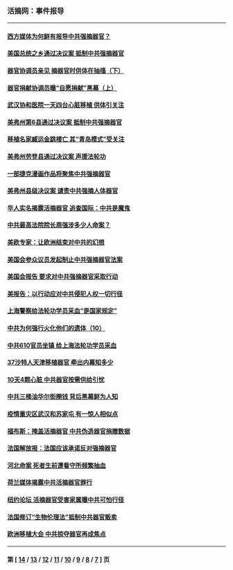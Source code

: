 ### 活摘网：事件报导
---
#### [西方媒体为何鲜有报导中共强摘器官？](../../pages/nf5877/n12932034.md?05210430) 
#### [美国总统之乡通过决议案 抵制中共强摘器官](../../pages/nf5877/n12908242.md?05210430) 
#### [器官协调员亲见 摘器官时供体在抽搐（下）](../../pages/nf5877/n12898622.md?05210430) 
#### [器官捐献协调员曝“自愿捐献”黑幕（上）](../../pages/nf5877/n12878830.md?05210430) 
#### [武汉协和医院一天四台心脏移植 供体引关注](../../pages/nf5877/n12863175.md?05210430) 
#### [美弗州第6县通过决议案 抵制中共强摘器官](../../pages/nf5877/n12805218.md?05210430) 
#### [移植名家臧运金跳楼亡 其“青岛模式”受关注](../../pages/nf5877/n12803746.md?05210430) 
#### [美弗州劳登县通过决议案 声援法轮功](../../pages/nf5877/n12785715.md?05210430) 
#### [一部捷克漫画作品将聚焦中共强摘器官](../../pages/nf5877/n12785954.md?05210430) 
#### [美弗州县级决议案 谴责中共强摘人体器官](../../pages/nf5877/n12721290.md?05210430) 
#### [华人实名揭露活摘器官 追查国际：中共是魔鬼](../../pages/nf5877/n12691724.md?05210430) 
#### [中共最高法院院长周强涉多少人命案？](../../pages/nf5877/n12678074.md?05210430) 
#### [美欧专家：让欧洲结束对中共的幻想](../../pages/nf5877/n12652921.md?05210430) 
#### [美国会参众议员发起制止中共强摘器官法案](../../pages/nf5877/n12627668.md?05210430) 
#### [美国会报告 要求对中共强摘器官采取行动](../../pages/nf5877/n12448233.md?05210430) 
#### [美报告：以行动应对中共侵犯人权一切行径](../../pages/nf5877/n12443204.md?05210430) 
#### [上海警察给法轮功学员采血“是国家规定”](../../pages/nf5877/n12371027.md?05210430) 
#### [中共为何强行火化他们的遗体（10）](../../pages/nf5877/n12352363.md?05210430) 
#### [中共610官员坐镇 给上海法轮功学员采血](../../pages/nf5877/n12350295.md?05210430) 
#### [37沙特人天津移植器官 牵出内幕知多少](../../pages/nf5877/n12338586.md?05210430) 
#### [10天4颗心脏 中共器官按需供给引忧](../../pages/nf5877/n12326366.md?05210430) 
#### [中共三桶油华尔街圈钱 背后黑幕鲜为人知](../../pages/nf5877/n12249199.md?05210430) 
#### [疫情重灾区武汉和苏家屯 有一惊人相似点](../../pages/nf5877/n12150824.md?05210430) 
#### [福布斯：掩盖活摘器官 中共伪造器官捐赠数据](../../pages/nf5877/n11669316.md?05210430) 
#### [法国解放报：法国应该承诺反对强摘器官](../../pages/nf5877/n11597772.md?05210430) 
#### [河北命案 死者生前遭看守所频繁抽血](../../pages/nf5877/n11594995.md?05210430) 
#### [荷兰媒体揭露中共活摘器官罪行](../../pages/nf5877/n11574020.md?05210430) 
#### [纽约论坛 活摘器官受害家属曝中共可怕行径](../../pages/nf5877/n11547913.md?05210430) 
#### [法国修订“生物伦理法”抵制中共器官贩卖](../../pages/nf5877/n11545564.md?05210430) 
#### [欧洲移植大会 中共掠夺器官再成焦点](../../pages/nf5877/n11538883.md?05210430) 

---
#### 第 [ [14](./14.md?05210430) / [13](./13.md?05210430) / [12](./12.md?05210430) / [11](./11.md?05210430) / [10](./10.md?05210430) / [9](./9.md?05210430) / [8](./8.md?05210430) / [7](./7.md?05210430) ] 页
